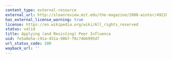 ```yaml
---
content_type: external-resource
external_url: http://sloanreview.mit.edu/the-magazine/2008-winter/49220/applying-and-resisting-peer-influence/
has_external_license_warning: true
license: https://en.wikipedia.org/wiki/All_rights_reserved
status: valid
title: Applying (and Resisting) Peer Influence
uid: fe5a8e5a-c91a-451a-98b7-f8c74b6995d7
url_status_code: 200
wayback_url: ''
---
```

